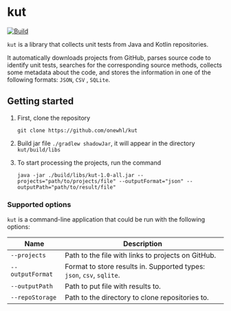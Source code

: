 # kut

[![Build](https://github.com/onewhl/kut/actions/workflows/gradle-build.yml/badge.svg?branch=main)](https://github.com/onewhl/kut/actions/workflows/gradle-build.yml)

```kut``` is a library that collects unit tests from Java and Kotlin repositories.

It automatically downloads projects from GitHub, parses source code to identify unit tests, searches for the
corresponding source methods, collects some metadata about the code, and stores the information in one of the following
formats: ```JSON```, ```CSV```
, ```SQLite```.

## Getting started

1. First, clone the repository

   ```git clone https://github.com/onewhl/kut```


2. Build jar file ```./gradlew shadowJar```, it will appear in the directory ```kut/build/libs```


3. To start processing the projects, run the command

   ```java -jar ./build/libs/kut-1.0-all.jar --projects="path/to/projects/file" --outputFormat="json" --outputPath="path/to/result/file"```

### Supported options

```kut``` is a command-line application that could be run with the following options:

| Name                 | Description                                                                       | 
|----------------------|-----------------------------------------------------------------------------------|
| ```--projects```     | Path to the file with links to projects on GitHub.                                |
| ```--outputFormat``` | Format to store results in. Supported types: ```json```, ```csv```, ```sqlite```. |
| ```--outputPath```   | Path to put file with results to.                                                 |
| ```--repoStorage```  | Path to the directory to clone repositories to.                                   |
